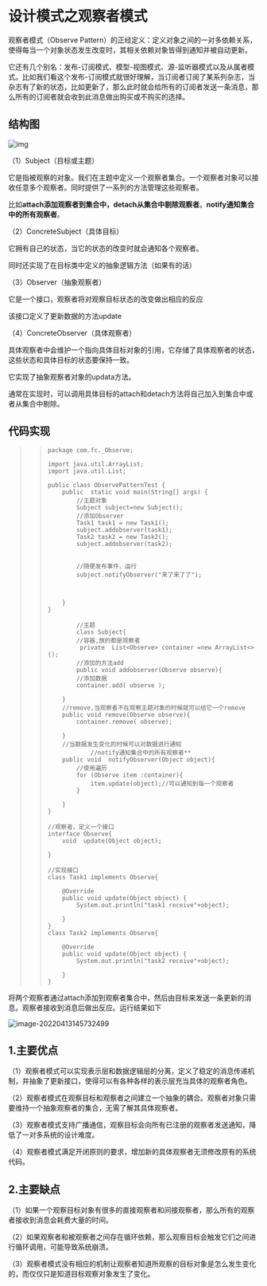 # 设计模式之观察者模式

观察者模式（Observe Pattern）的正经定义：定义对象之间的一对多依赖关系，使得每当一个对象状态发生改变时，其相关依赖对象皆得到通知并被自动更新。

它还有几个别名：发布-订阅模式、模型-视图模式、源-监听器模式以及从属者模式。比如我们看这个发布-订阅模式就很好理解，当订阅者订阅了某系列杂志，当杂志有了新的状态，比如更新了，那么此时就会给所有的订阅者发送一条消息，那么所有的订阅者就会收到此消息做出购买或不购买的选择。

## 结构图

![img](https://upload-images.jianshu.io/upload_images/7911186-6d9029d7789735c7.png?imageMogr2/auto-orient/strip|imageView2/2/format/webp)

（1）Subject（目标或主题）

它是指被观察的对象。我们在主题中定义一个观察者集合。一个观察者对象可以接收任意多个观察者。同时提供了一系列的方法管理这些观察者。

比如**attach添加观察者到集合中，detach从集合中剔除观察者**。**notify通知集合中的所有观察者**。

（2）ConcreteSubject（具体目标）

它拥有自己的状态，当它的状态的改变时就会通知各个观察者。

同时还实现了在目标类中定义的抽象逻辑方法（如果有的话）

（3）Observer（抽象观察者）

它是一个接口，观察者将对观察目标状态的改变做出相应的反应

该接口定义了更新数据的方法update

（4）ConcreteObserver（具体观察者）

具体观察者中会维护一个指向具体目标对象的引用，它存储了具体观察者的状态，这些状态和具体目标的状态要保持一致。

它实现了抽象观察者对象的updata方法。

通常在实现时，可以调用具体目标的attach和detach方法将自己加入到集合中或者从集合中剔除。



## 代码实现

> > ```
> > package com.fc._Observe;
> > 
> > import java.util.ArrayList;
> > import java.util.List;
> > 
> > public class ObservePatternTest {
> >     public  static void main(String[] args) {
> >         //主题对象
> >         Subject subject=new Subject();
> >         //添加Observer
> >         Task1 task1 = new Task1();
> >         subject.addobserver(task1);
> >         Task2 task2 = new Task2();
> >         subject.addobserver(task2);
> > 
> > 
> >         //随便发布事件，运行
> >         subject.notifyObserver("来了来了了");
> > 
> > 
> > 
> >     }
> > }
> > 
> >         //主题
> >         class Subject{
> >         //容器,放的都是观察者
> >          private  List<Observe> container =new ArrayList<>();
> >         //添加的方法add
> >         public void addobserver(Observe observe){
> >         //添加数据
> >         container.add( observe );
> > 
> >     }
> >     //remove,当观察者不在观察主题对象的时候就可以给它一个remove
> >     public void remove(Observe observe){
> >         container.remove( observe);
> > 
> >     }
> >     //当数据发生变化的时候可以对数据进行通知
> >             //notify通知集合中的所有观察者**
> >     public void  notifyObserver(Object object){
> >         //使用遍历
> >         for (Observe item :container){
> >             item.update(object);//可以通知到每一个观察者
> >         }
> > 
> >     }
> > }
> > 
> > //观察者，定义一个接口
> > interface Observe{
> >     void  update(Object object);
> > 
> > }
> > 
> > //实现接口
> > class Task1 implements Observe{
> > 
> >     @Override
> >     public void update(Object object) {
> >         System.out.println("task1 receive"+object);
> > 
> >     }
> > }
> > class Task2 implements Observe{
> > 
> >     @Override
> >     public void update(Object object) {
> >         System.out.println("task2 receive"+object);
> > 
> >     }
> > }
> > 
> > ```

将两个观察者通过attach添加到观察者集合中，然后由目标来发送一条更新的消息。观察者接收到消息后做出反应。运行结果如下

![image-20220413145732499](C:\Users\彭先超\AppData\Roaming\Typora\typora-user-images\image-20220413145732499.png)



## 1.主要优点

（1）观察者模式可以实现表示层和数据逻辑层的分离，定义了稳定的消息传递机制，并抽象了更新接口，使得可以有各种各样的表示层充当具体的观察者角色。

（2）观察者模式在观察目标和观察者之间建立一个抽象的耦合。观察者对象只需要维持一个抽象观察者的集合，无需了解其具体观察者。

（3）观察者模式支持广播通信，观察目标会向所有已注册的观察者发送通知，降低了一对多系统的设计难度。

（4）观察者模式满足开闭原则的要求，增加新的具体观察者无须修改原有的系统代码。

## 2.主要缺点

（1）如果一个观察目标对象有很多的直接观察者和间接观察者，那么所有的观察者接收到消息会耗费大量的时间。

（2）如果观察者和被观察者之间存在循环依赖，那么观察目标会触发它们之间进行循环调用，可能导致系统崩溃。

（3）观察者模式没有相应的机制让观察者知道所观察的目标对象是怎么发生变化的，而仅仅只是知道目标观察对象发生了变化。
